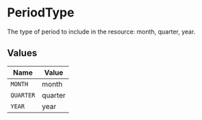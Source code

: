 # PeriodType

The type of period to include in the resource: month, quarter, year.


## Values

| Name      | Value     |
| --------- | --------- |
| `MONTH`   | month     |
| `QUARTER` | quarter   |
| `YEAR`    | year      |